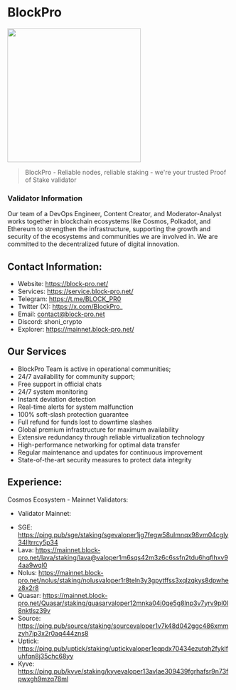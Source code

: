 # BlockPro
<img src="https://s3.amazonaws.com/keybase_processed_uploads/24e54db75ac85621802ff033a66fec05_360_360.jpg" width="300" height="300">

> BlockPro - Reliable nodes, reliable staking - we're your trusted Proof of Stake validator

### Validator Information
Our team of a DevOps Engineer, Content Creator, and Moderator-Analyst works together in blockchain ecosystems like Cosmos, Polkadot, and Ethereum to strengthen the infrastructure, supporting the growth and security of the ecosystems and communities we are involved in. We are committed to the decentralized future of digital innovation.

## Contact Information:
* Website: https://block-pro.net/
* Services: https://service.block-pro.net/
* Telegram: https://t.me/BLOCK_PR0
* Twitter (X): https://x.com/BlockPro_
* Email: contact@block-pro.net
* Discord: shoni_crypto
* Explorer: https://mainnet.block-pro.net/

## Our Services
- BlockPro Team is active in operational communities;
- 24/7 availability for community support;
- Free support in official chats
- 24/7 system monitoring
- Instant deviation detection
- Real-time alerts for system malfunction
- 100% soft-slash protection guarantee
- Full refund for funds lost to downtime slashes
- Global premium infrastructure for maximum availability
- Extensive redundancy through reliable virtualization technology
- High-performance networking for optimal data transfer
- Regular maintenance and updates for continuous improvement
- State-of-the-art security measures to protect data integrity

## Experience:

Cosmos Ecosystem - Mainnet Validators:

* Validator Mainnet:

- SGE: https://ping.pub/sge/staking/sgevaloper1jg7fegw58ulmnqx98vm04cgly34lltrrcy5p34
- Lava: https://mainnet.block-pro.net/lava/staking/lava@valoper1m6sqs42m3z6c6ssfn2tdu6hqflhxv94aa9wql0
- Nolus: https://mainnet.block-pro.net/nolus/staking/nolusvaloper1r8teln3y3gpytffss3xqlzqkys8dpwhez8x2r8
- Quasar: https://mainnet.block-pro.net/Quasar/staking/quasarvaloper12mnka04j0qe5g8lnp3v7yrv9pl0l8nktlsz39v
- Source: https://ping.pub/source/staking/sourcevaloper1v7k48d042ggc486xmmzyh7jp3x2r0aq444zns8
- Uptick: https://ping.pub/uptick/staking/uptickvaloper1eqpdx70434ezutqh2fyklfuhfqn8j35chc68yy
- Kyve: https://ping.pub/kyve/staking/kyvevaloper13avlae309439fgrhafsr9n73fpwxgh9mzq78ml
